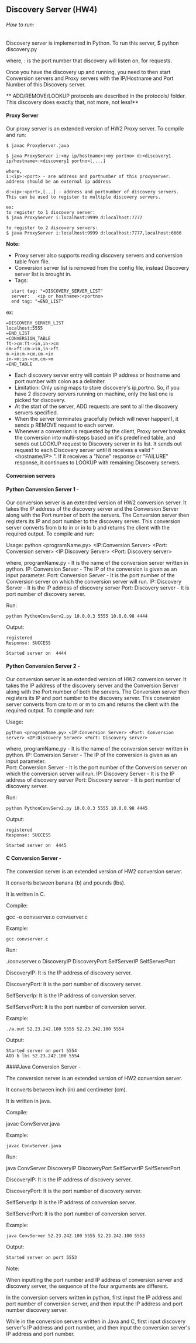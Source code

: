 ## Discovery Server (HW4)

###### How to run:

Discovery server is implemented in Python. To run this server, 
$ python discovery.py <portno>

where,
<portno>: is the port number that discovery will listen on, for requests.


Once you have the discovery up and running, you need to then start Conversion servers and Proxy servers with the IP/Hostname and Port Number of this Discovery server.

** ADD/REMOVE/LOOKUP protocols are described in the protocols/ folder. This discovery does exactly that, not more, not less!**

#### Proxy Server

Our proxy server is an extended version of HW2 Proxy server.
To compile and run:
```
$ javac ProxyServer.java
```

```
$ java ProxyServer i:<my ip/hostname>:<my portno> d:<discovery1 ip/hostname>:<discovery1 portno>[,...]

where,
i:<ip>:<port> - are address and portnumber of this proxyserver. address should be an external ip address

d:<ip>:<port>,[...] - address and portnumber of discovery servers. This can be used to register to multiple discovery servers.

ex:
to register to 1 discovery server:
$ java ProxyServer i:localhost:9999 d:localhost:7777

to register to 2 discovery servers:
$ java ProxyServer i:localhost:9999 d:localhost:7777,localhost:6666
```

**Note:**
* Proxy server also supports reading discovery servers and conversion table from file. 
* Conversion server list is removed from the config file, instead Discovery server list is brought in.
* Tags: 
```
  start tag: "=DISCOVERY_SERVER_LIST" 
  server:	<ip or hostname>:<portno>
  end tag: "=END_LIST"
```
ex:
```
=DISCOVERY_SERVER_LIST
localhost:5555
=END_LIST
=CONVERSION_TABLE
ft->cm:ft->in,in->cm
cm->ft:cm->in,in->ft
m->in:m->cm,cm->in
in->m:in->cm,cm->m
=END_TABLE
```
* Each discovery server entry will contain IP address or hostname and port number with colon as a delimiter.
* Limitation: Only using maps to store discovery's ip,portno. So, if you have 2 discovery servers running on machine, only the last one is picked for discovery.
* At the start of the server, ADD requests are sent to all the discovery servers specified. 
* When the server terminates gracefully (which will never happen!), it sends p REMOVE request to each server.
* Whenever a conversion is requested by the client, Proxy server breaks the conversion into multi-steps based on it's predefined table, and sends out LOOKUP request to Discovery server in its list. It sends out request to each Discovery server until it receives a valid "<hostname/IP> <portno>". If it receives a "None" response or "FAILURE" response, it continues to LOOKUP with remaining Discovery servers.

#### Conversion servers

#### Python Conversion Server 1 - 

Our conversion server is an extended version of HW2 conversion server. It takes the IP address of the discovery server and the Conversion Server along with the Port number of both the servers. The Conversion server then registers its IP and port number to the discovery server. This conversion server converts from b to in or in to b and returns the client with the required output.
To compile and run:

Usage:
python <programName.py> <IP:Conversion Server> <Port: Conversion server> <IP:Discovery Server> <Port: Discovery server>

where,
programName.py - It is the name of the conversion server written in python.
IP: Conversion Server - The IP of the conversion is given as an input parameter. 
Port: Conversion Server - It is the port number of the Conversion server on which the conversion server will run.
IP: Discovery Server - It is the IP address of discovery server
Port: Discovery server - It is port number of discovery server.


Run:
```
python PythonConvServ2.py 10.0.0.3 5555 10.0.0.98 4444
```
Output:
```
registered
Response: SUCCESS

Started server on  4444
```
#### Python Conversion Server 2 - 

Our conversion server is an extended version of HW2 conversion server. It takes the IP address of the discovery server and the Conversion Server along with the Port number of both the servers. The Conversion server then registers its IP and port number to the discovery server. This conversion server converts from cm to m or m to cm and returns the client with the required output.
To compile and run:

Usage:
```
python <programName.py> <IP:Conversion Server> <Port: Conversion server> <IP:Discovery Server> <Port: Discovery server>
```
where,
programName.py - It is the name of the conversion server written in python.
IP: Conversion Server - The IP of the conversion is given as an input parameter.  
Port: Conversion Server - It is the port number of the Conversion server on which the conversion server will run.
IP: Discovery Server - It is the IP address of discovery server
Port: Discovery server - It is port number of discovery server.


Run:
```
python PythonConvServ2.py 10.0.0.3 5555 10.0.0.98 4445
```
Output:
```
registered
Response: SUCCESS

Started server on  4445
```


#### C Conversion Server -

The conversion server is an extended version of HW2 conversion server. 

It converts between banana (b) and pounds (lbs).

It is written in C.

Compile:

gcc -o convserver.o convserver.c

Example:
```
gcc convserver.c 
```
Run:

./convserver.o DiscoveryIP DiscoveryPort SelfServerIP SelfServerPort


DiscoveryIP: It is the IP address of discovery server.

DiscoveryPort: It is the port number of discovery server.

SelfServerIp: It is the IP address of conversion server.

SelfServerPort: It is the port number of conversion server.


Example:
```
./a.out 52.23.242.100 5555 52.23.242.100 5554 
```

Output:
```
Started server on port 5554
ADD b lbs 52.23.242.100 5554
```


####Java Conversion Server - 

The conversion server is an extended version of HW2 conversion server. 

It converts between inch (in) and centimeter (cm).

It is written in java.


Compile:

javac ConvServer.java

Example:
```
javac ConvServer.java
```

Run:

java ConvServer DiscoveryIP DiscoveryPort SelfServerIP SelfServerPort

DiscoveryIP: It is the IP address of discovery server.

DiscoveryPort: It is the port number of discovery server.

SelfServerIp: It is the IP address of conversion server.

SelfServerPort: It is the port number of conversion server.

Example:
```
java ConvServer 52.23.242.100 5555 52.23.242.100 5553
```
Output:
```
Started server on port 5553
```

Note:

When inputting the port number and IP address of conversion server and discovery server, the sequence of the four arguments are different. 

In the conversion servers written in python, first input the IP address and port number of conversion server, and then input the IP address and port number discovery server.

While in the conversion servers written in Java and C, first input discovery server's IP address and port number, and then input the conversion server's IP address and port number.





